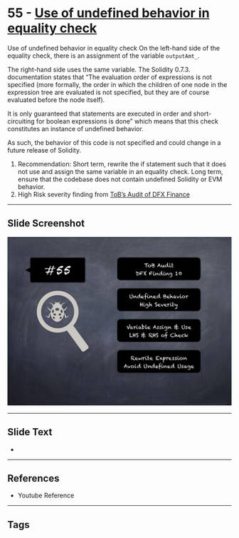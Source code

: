 
# 55 - [Use of undefined behavior in equality check](./Use%20of%20undefined%20behavior%20in%20equality%20check.md)

Use of undefined behavior in equality check On the left-hand side of the equality check, there is an assignment of the variable `outputAmt_`. 

The right-hand side uses the same variable. The Solidity 0.7.3. documentation states that “The evaluation order of expressions is not specified (more formally, the order in which the children of one node in the expression tree are evaluated is not specified, but they are of course evaluated before the node itself). 

It is only guaranteed that statements are executed in order and short-circuiting for boolean expressions is done” which means that this check constitutes an instance of undefined behavior. 

As such, the behavior of this code is not specified and could change in a future release of Solidity.


1. Recommendation: Short term, rewrite the if statement such that it does not use and assign the same variable in an equality check. Long term, ensure that the codebase does not contain undefined Solidity or EVM behavior.
2. High Risk severity finding from [ToB’s Audit of DFX Finance](https://github.com/dfx-finance/protocol/blob/main/audits/2021-05-03-Trail_of_Bits.pdf)


___
## Slide Screenshot
![055.png](../../images/7.%20Audit%20Findings%20101/055.png)
___
## Slide Text
- 
___
## References
- Youtube Reference
___
## Tags
